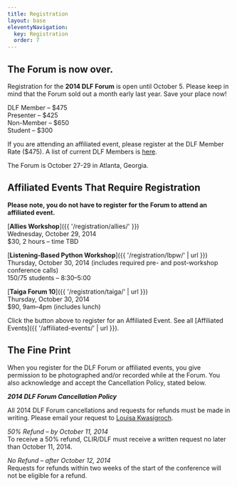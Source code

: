 ```yaml
---
title: Registration
layout: base
eleventyNavigation:
  key: Registration
  order: 7
---
```


## The Forum is now over.

Registration for the **2014 DLF Forum** is open until October 5. Please keep in mind that the Forum sold out a month early last year. Save your place now!

DLF Member – $475  
Presenter – $425  
Non-Member – $650  
Student – $300

If you are attending an affiliated event, please register at the DLF Member Rate ($475). A list of current DLF Members is [here](http://www.diglib.org/members/).

The Forum is October 27-29 in Atlanta, Georgia.

## Affiliated Events That Require Registration

**Please note, you do not have to register for the Forum to attend an affiliated event.**

[**Allies Workshop**]({{ '/registration/allies/' }})  
Wednesday, October 29, 2014  
$30, 2 hours – time TBD

[**Listening-Based Python Workshop**]({{ '/registration/lbpw/' | url }})  
Thursday, October 30, 2014 (includes required pre- and post-workshop conference calls)  
$150/$75 students – 8:30–5:00

[**Taiga Forum 10**]({{ '/registration/taiga/' | url }})  
Thursday, October 30, 2014  
$90, 9am–4pm (includes lunch)

Click the button above to register for an Affiliated Event. See all [Affiliated Events]({{ '/affiliated-events/' | url }}).

## The Fine Print

When you register for the DLF Forum or affiliated events, you give permission to be photographed and/or recorded while at the Forum. You also acknowledge and accept the Cancellation Policy, stated below.

**_2014 DLF Forum Cancellation Policy_**

All 2014 DLF Forum cancellations and requests for refunds must be made in writing. Please email your request to [Louisa Kwasigroch](mailto:lkwasigroch@clir.org).

_50% Refund – by October 11, 2014_  
To receive a 50% refund, CLIR/DLF must receive a written request no later than October 11, 2014.

_No Refund – after October 12, 2014_  
Requests for refunds within two weeks of the start of the conference will not be eligible for a refund.